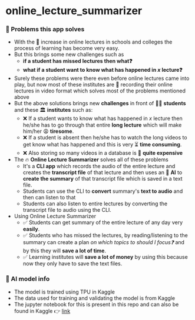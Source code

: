 # online_lecture_summarizer

### 🌈 Problems this app solves
  - With the 🚀 increase in online lectures in schools and colleges the process of learning has become very easy.
  - But this brings some new challenges such as 
    - __if a student has missed  lectures then what❓__
    - __what if a student want to know what has happened in _x_ lecture❓__
  - Surely these problems were there even before online lectures came into play, but now most of these institutes are 🎥 recording their online lectures in video format which solves most of the problems mentioned above
  - But the above solutions brings new **challenges** in front of 👨‍🎓 **students** and these 🏛 **institutes** such as:
    - ❌ If a student wants to know what has happened in _x_ lecture then he/she has to go through that entire **long lecture** which will make him/her 😩 **tiresome**.
    - ❌ If a student is absent then he/she has to watch the long videos to get know what has happened and this is very ⏳ **time consuming**.
    - ❌ Also storing so many videos in a database is 💸 **quite expensive**
  - The 🔥 **Online Lecture Summarizer** solves all of these problems
	  - It's a **CLI app** which records the audio of the entire lecture and creates the **transcript file** of that lecture and then uses an 🤖 **AI** to **create the summary** of that transcript file which is saved in a text file.
	  - Students can use the CLI to **convert** summary's **text to audio** and then can listen to that
	  - Students can also listen to entire lectures by converting the transcript file to audio using the CLI.
- Using Online Lecture Summarizer
	- ✅ Students can get summary of the entire lecture of any day very **easily**.
	- ✅ Students who has missed the lectures, by reading/listening to the summary can create a plan _on which topics to should I focus❓_ and by this they will  **save a lot of time**.
	- ✅ Learning institutes will **save a lot of money** by using this because now they only have to save the text files. 

### 🤖 AI model info
- The model is trained using TPU in Kaggle
- The data used for training and validating the model is from Kaggle
- The jupyter notebook for this is present in this repo and can also be found in Kaggle 👉 [link](https://www.kaggle.com/akashsdas/text-summarization)
